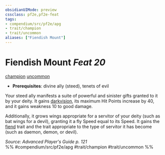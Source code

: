 ```yaml
---
obsidianUIMode: preview
cssclass: pf2e,pf2e-feat
tags:
- compendium/src/pf2e/apg
- trait/champion
- trait/uncommon
aliases: ["Fiendish Mount"]
---
```

# Fiendish Mount  *Feat 20*  
[champion](../../Rules/traits/champion.md)  [uncommon](../../Rules/traits/uncommon.md)  

- **Prerequisites**: divine ally (steed), tenets of evil

Your steed ally manifests a suite of powerful and sinister gifts granted to it by your deity. It gains [darkvision](../../Rules/abilities/darkvision.md), its maximum Hit Points increase by 40, and it gains weakness 10 to good damage.

Additionally, it grows wings appropriate for a servitor of your deity (such as bat wings for a devil), granting it a fly Speed equal to its Speed. It gains the [fiend](../../Rules/traits/fiend.md) trait and the trait appropriate to the type of servitor it has become (such as daemon, demon, or devil).

*Source: Advanced Player's Guide p. 121*  
%% #compendium/src/pf2e/apg #trait/champion #trait/uncommon %%